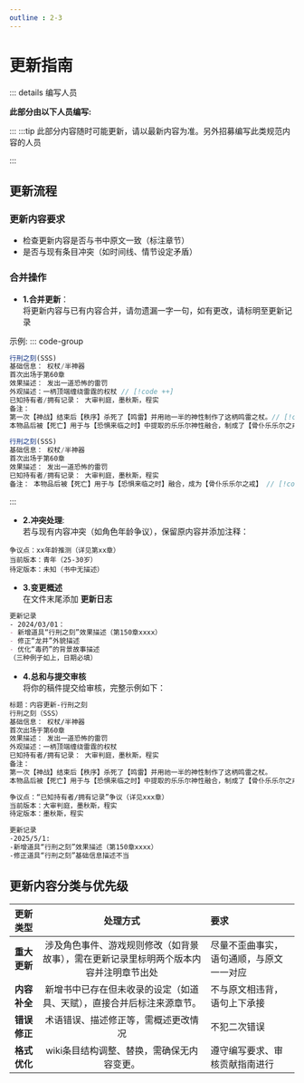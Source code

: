 ```yaml
---
outline : 2-3
---
```

# 更新指南<Badge type="warning" text="beta" />
::: details 编写人员

**此部分由以下人员编写:**
<MemberBlock :members="teamMembers" />

<script setup>


const teamMembers = [
  {
    avatar: 'https://q1.qlogo.cn/g?b=qq&nk=3835227971&s=640',
    text: 'Mars',
  },
  {
    avatar: 'https://q1.qlogo.cn/g?b=qq&nk=410757752&s=640',
    text: 'Mueo',
  },
];
</script>

:::
:::tip
此部分内容随时可能更新，请以最新内容为准。另外招募编写此类规范内容的人员

:::
## 更新流程  
### 更新内容要求  
- 检查更新内容是否与书中原文一致（标注章节）
- 是否与现有条目冲突（如时间线、情节设定矛盾） 
### 合并操作  
- **1.合并更新**：  
将更新内容与已有内容合并，请勿遗漏一字一句，如有更改，请标明至更新记录

示例:
::: code-group
```js [更新内容]
行刑之刻(SSS)
基础信息： 权杖/半神器
首次出场于第60章
效果描述： 发出一道恐怖的雷罚
外观描述：一柄顶端缠绕雷霆的权杖 // [!code ++]
已知持有者/拥有记录： 大审判庭，墨秋斯，程实 
备注：
第一次【神战】结束后【秩序】杀死了【鸣雷】并用祂一半的神性制作了这柄鸣雷之杖。// [!code ++]
本物品后被【死亡】用于与【恐惧来临之时】中提取的乐乐尔神性融合，制成了【骨仆乐乐尔之戒】。// [!code ++]
```
```js [wiki原文]
行刑之刻(SSS)
基础信息： 权杖/半神器
首次出场于第60章
效果描述： 发出一道恐怖的雷罚
已知持有者/拥有记录： 大审判庭，墨秋斯，程实
备注： 本物品后被【死亡】用于与【恐惧来临之时】融合，成为【骨仆乐乐尔之戒】 // [!code --]
```
:::

- **2.冲突处理**:  
若与现有内容冲突（如角色年龄争议），保留原内容并添加注释：  

``` 
争议点：xx年龄推测（详见第xx章）     
当前版本：青年（25-30岁）  
待定版本：未知（书中无描述）       
```  
- **3.变更概述**  
在文件末尾添加 **更新日志**
```md
更新记录  
​- 2024/03/01：  
- 新增道具“行刑之刻”效果描述（第150章xxxx） 
- 修正“龙井”外貌描述
- 优化“毒药”的背景故事描述
（三种例子如上，日期必填）
```

- **4.总和与提交审核**   
将你的稿件提交给审核，完整示例如下：
```md
标题：内容更新-行刑之刻
行刑之刻（SSS）
基础信息： 权杖/半神器
首次出场于第60章
效果描述： 发出一道恐怖的雷罚
外观描述：一柄顶端缠绕雷霆的权杖
已知持有者/拥有记录： 大审判庭，墨秋斯，程实
备注：
第一次【神战】结束后【秩序】杀死了【鸣雷】并用祂一半的神性制作了这柄鸣雷之杖。 
本物品后被【死亡】用于与【恐惧来临之时】中提取的乐乐尔神性融合，制成了【骨仆乐乐尔之戒】。

争议点：“已知持有者/拥有记录”争议（详见xxx章）
当前版本：大审判庭，墨秋斯，程实
待定版本：墨秋斯，程实

更新记录
-2025/5/1:
-新增道具“行刑之刻”效果描述（第150章xxxx）
-修正道具“行刑之刻”基础信息描述不当
```

## 更新内容分类与优先级
|  **更新类型**  |                  **处理方式**                   | 要求                   |
| :--------: | :-----------------------------------------: | :------------------- |
| **重大更新** | 涉及角色事件、游戏规则修改（如背景故事），需在更新记录里标明两个版本内容并注明章节出处 | 尽量不歪曲事实，语句通顺，与原文一一对应 |
|  **内容补全**  |     新增书中已存在但未收录的设定（如道具、天赋），直接合并后标注来源章节。     | 不与原文相违背，语句上下承接       |
|  **错误修正**  |             术语错误、描述修正等，需概述更改情况              | 不犯二次错误               |
|  **格式优化**  |           wiki条目结构调整、替换，需确保无内容变更。           | 遵守编写要求、审核贡献指南进行      |


